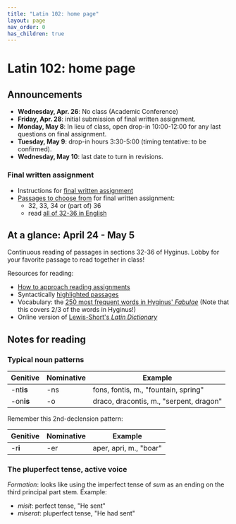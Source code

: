 ```yaml
---
title: "Latin 102: home page"
layout: page
nav_order: 0
has_children: true
---
```



# Latin 102: home page


## Announcements


- **Wednesday, Apr. 26**: No class  (Academic Conference)
- **Friday, Apr. 28**: initial submission of final written assignment.
- **Monday, May 8**: In lieu of class, open drop-in 10:00-12:00 for any last questions on final assignment.
- **Tuesday, May 9**: drop-in hours 3:30-5:00 (timing tentative: to be confirmed).
- **Wednesday, May 10**: last date to turn in revisions.


### Final written assignment

- Instructions for [final written assignment](./assignments/lastwriting/)
- [Passages to choose from](./assignments/lastwriting/passages/) for final written assignment:
    - 32, 33, 34 or (part of) 36
    - read [all of 32-36 in English](./hercules/)
 


## At a glance: April 24 - May 5

Continuous reading of passages in sections 32-36 of Hyginus.  Lobby for your favorite passage to read together in class!

Resources for reading:

- [How to approach reading assignments](./reading/)
- Syntactically [highlighted passages](./hyginus/)
- Vocabulary: the [250 most frequent words in Hyginus' *Fabulae*](https://lingualatina.github.io/textbook/vocabulary/) (Note that this covers 2/3 of the words in Hyginus!)
- Online version of [Lewis-Short's *Latin Dictionary*](http://folio2.furman.edu/lewis-short/index.html)




## Notes for reading


### Typical noun patterns

| Genitive | Nominative | Example |
| --- | --- | --- |
| -nt**is** | -ns | fons, fontis, m., "fountain, spring" |
| -on**is** | -o | draco, dracontis, m., "serpent, dragon" |

Remember this 2nd-declension pattern:  


| Genitive | Nominative | Example |
| --- | --- | --- |
| -r**i** | -er | aper, apri, m., "boar" |

### The pluperfect tense, active voice

*Formation*: looks like using the imperfect tense of *sum* as an ending on the third principal part stem. Example:

- *misit*: perfect tense, "He sent"
- *miserat*: pluperfect tense, "He had sent"
